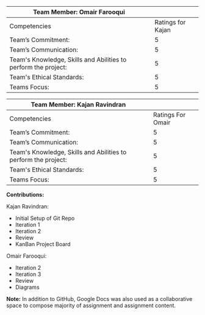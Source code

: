 | **Team Member: Omair Farooqui**                                |                   |
|----------------------------------------------------------------|-------------------|
| Competencies                                                   | Ratings for Kajan |
| Team’s Commitment:                                             | 5                 |
| Team’s Communication:                                          | 5                 |
| Team's Knowledge, Skills and Abilities to perform the project: | 5                 |
| Team's Ethical Standards:                                      | 5                 |
| Teams Focus:                                                   | 5                 |

| **Team Member: Kajan Ravindran**                               |                   |
|----------------------------------------------------------------|-------------------|
| Competencies                                                   | Ratings For Omair |
| Team’s Commitment:                                             | 5                 |
| Team’s Communication:                                          | 5                 |
| Team's Knowledge, Skills and Abilities to perform the project: | 5                 |
| Team's Ethical Standards:                                      | 5                 |
| Teams Focus:                                                   | 5                 |

**Contributions:**

Kajan Ravindran:
- Initial Setup of Git Repo
- Iteration 1
- Iteration 2
- Review
- KanBan Project Board

Omair Farooqui:
- Iteration 2
- Iteration 3
- Review
- Diagrams

**Note:**
In addition to GitHub, Google Docs was also used as a collaborative space to compose majority of assignment and assignment content.
